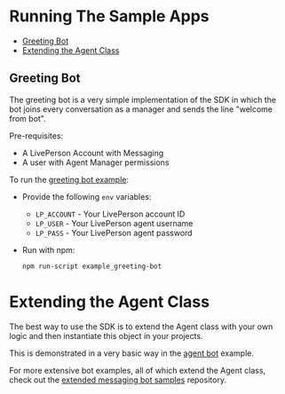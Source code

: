 # Running The Sample Apps

- [Greeting Bot](#greeting-bot)
- [Extending the Agent Class](#extending-the-agent-class)

## Greeting Bot
The greeting bot is a very simple implementation of the SDK in which the bot joins every conversation as a manager and sends the line "welcome from bot".

Pre-requisites:
- A LivePerson Account with Messaging
- A user with Agent Manager permissions

To run the [greeting bot example][1]:

- Provide the following `env` variables:
   - `LP_ACCOUNT` - Your LivePerson account ID
   - `LP_USER` - Your LivePerson agent username
   - `LP_PASS` - Your LivePerson agent password

- Run with npm:

   ```sh
   npm run-script example_greeting-bot
   ```
   
   
# Extending the Agent Class

The best way to use the SDK is to extend the Agent class with your own logic and then instantiate this object in your projects.

This is demonstrated in a very basic way in the [agent bot][2] example. 

For more extensive bot examples, all of which extend the Agent class, check out the [extended messaging bot samples][3] repository.


[1]: /examples/greeting-bot/greeting-bot.js
[2]: /examples/agent-bot/
[3]: https://github.com/LivePersonInc/messaging_bot_samples

